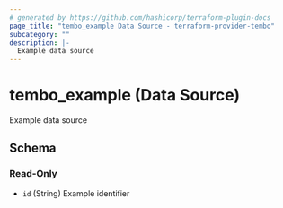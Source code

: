 ```yaml
---
# generated by https://github.com/hashicorp/terraform-plugin-docs
page_title: "tembo_example Data Source - terraform-provider-tembo"
subcategory: ""
description: |-
  Example data source
---
```


# tembo_example (Data Source)

Example data source



<!-- schema generated by tfplugindocs -->
## Schema

### Read-Only

- `id` (String) Example identifier
